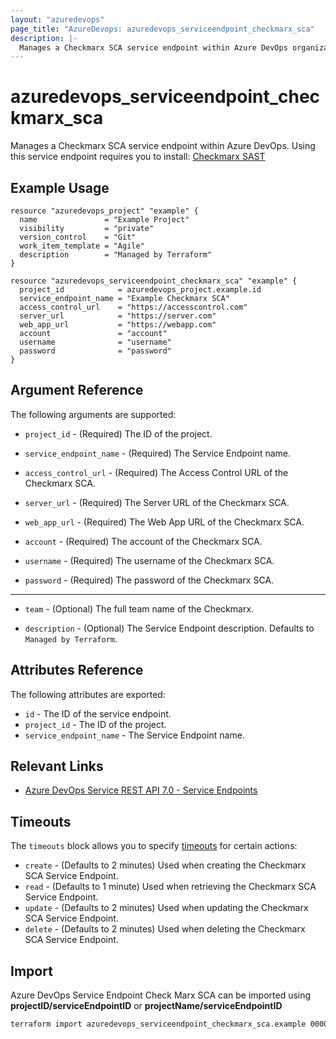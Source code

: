 ```yaml
---
layout: "azuredevops"
page_title: "AzureDevops: azuredevops_serviceendpoint_checkmarx_sca"
description: |-
  Manages a Checkmarx SCA service endpoint within Azure DevOps organization.
---
```


# azuredevops_serviceendpoint_checkmarx_sca

Manages a Checkmarx SCA service endpoint within Azure DevOps. Using this service endpoint requires you to install: [Checkmarx SAST](https://marketplace.visualstudio.com/items?itemName=checkmarx.cxsast)

## Example Usage

```hcl
resource "azuredevops_project" "example" {
  name               = "Example Project"
  visibility         = "private"
  version_control    = "Git"
  work_item_template = "Agile"
  description        = "Managed by Terraform"
}

resource "azuredevops_serviceendpoint_checkmarx_sca" "example" {
  project_id            = azuredevops_project.example.id
  service_endpoint_name = "Example Checkmarx SCA"
  access_control_url    = "https://accesscontrol.com"
  server_url            = "https://server.com"
  web_app_url           = "https://webapp.com"
  account               = "account"
  username              = "username"
  password              = "password"
}
```

## Argument Reference

The following arguments are supported:

* `project_id` - (Required) The ID of the project.

* `service_endpoint_name` - (Required) The Service Endpoint name.

* `access_control_url` - (Required) The Access Control URL of the Checkmarx SCA.

* `server_url` - (Required) The Server URL of the Checkmarx SCA.

* `web_app_url` - (Required) The Web App URL of the Checkmarx SCA.
  
* `account` - (Required) The account of the Checkmarx SCA.

* `username` - (Required) The username of the Checkmarx SCA.

* `password` - (Required) The password of the Checkmarx SCA.

---

* `team` - (Optional) The full team name of the Checkmarx.

* `description` - (Optional) The Service Endpoint description. Defaults to `Managed by Terraform`.


## Attributes Reference

The following attributes are exported:

* `id` - The ID of the service endpoint.
* `project_id` - The ID of the project.
* `service_endpoint_name` - The Service Endpoint name.

## Relevant Links

- [Azure DevOps Service REST API 7.0 - Service Endpoints](https://docs.microsoft.com/en-us/rest/api/azure/devops/serviceendpoint/endpoints?view=azure-devops-rest-7.0)

## Timeouts

The `timeouts` block allows you to specify [timeouts](https://developer.hashicorp.com/terraform/language/resources/syntax#operation-timeouts) for certain actions:

* `create` - (Defaults to 2 minutes) Used when creating the Checkmarx SCA Service Endpoint.
* `read` - (Defaults to 1 minute) Used when retrieving the Checkmarx SCA Service Endpoint.
* `update` - (Defaults to 2 minutes) Used when updating the Checkmarx SCA Service Endpoint.
* `delete` - (Defaults to 2 minutes) Used when deleting the Checkmarx SCA Service Endpoint.

## Import

Azure DevOps Service Endpoint Check Marx SCA can be imported using **projectID/serviceEndpointID** or **projectName/serviceEndpointID**

```sh
terraform import azuredevops_serviceendpoint_checkmarx_sca.example 00000000-0000-0000-0000-000000000000/00000000-0000-0000-0000-000000000000
```
